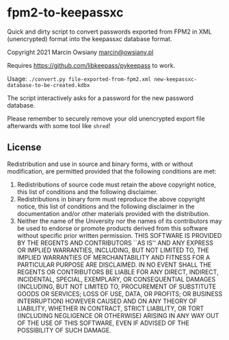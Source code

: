 # fpm2-to-keepassxc

Quick and dirty script to convert passwords exported from FPM2 in XML
(unencrypted) format into the keepassxc database format.

Copyright 2021 Marcin Owsiany <marcin@owsiany.pl>

Requires https://github.com/libkeepass/pykeepass to work.


Usage: `./convert.py file-exported-from-fpm2.xml new-keepassxc-database-to-be-created.kdbx`

The script interactively asks for a password for the new password database.

Please remember to securely remove your old unencrypted export file afterwards
with some tool like `shred`!

## License

Redistribution and use in source and binary forms, with or without
modification, are permitted provided that the following conditions
are met:
1. Redistributions of source code must retain the above copyright
   notice, this list of conditions and the following disclaimer.
2. Redistributions in binary form must reproduce the above copyright
   notice, this list of conditions and the following disclaimer in the
   documentation and/or other materials provided with the distribution.
3. Neither the name of the University nor the names of its contributors
   may be used to endorse or promote products derived from this software
   without specific prior written permission.
THIS SOFTWARE IS PROVIDED BY THE REGENTS AND CONTRIBUTORS ``AS IS'' AND
ANY EXPRESS OR IMPLIED WARRANTIES, INCLUDING, BUT NOT LIMITED TO, THE
IMPLIED WARRANTIES OF MERCHANTABILITY AND FITNESS FOR A PARTICULAR PURPOSE
ARE DISCLAIMED.  IN NO EVENT SHALL THE REGENTS OR CONTRIBUTORS BE LIABLE
FOR ANY DIRECT, INDIRECT, INCIDENTAL, SPECIAL, EXEMPLARY, OR CONSEQUENTIAL
DAMAGES (INCLUDING, BUT NOT LIMITED TO, PROCUREMENT OF SUBSTITUTE GOODS
OR SERVICES; LOSS OF USE, DATA, OR PROFITS; OR BUSINESS INTERRUPTION)
HOWEVER CAUSED AND ON ANY THEORY OF LIABILITY, WHETHER IN CONTRACT, STRICT
LIABILITY, OR TORT (INCLUDING NEGLIGENCE OR OTHERWISE) ARISING IN ANY WAY
OUT OF THE USE OF THIS SOFTWARE, EVEN IF ADVISED OF THE POSSIBILITY OF
SUCH DAMAGE.
